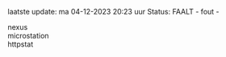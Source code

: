 laatste update: 
ma 04-12-2023 20:23   uur 
Status: FAALT - fout - 
<div class="service R">nexus</div><div class="service R">microstation</div><div class="service Y">httpstat</div>